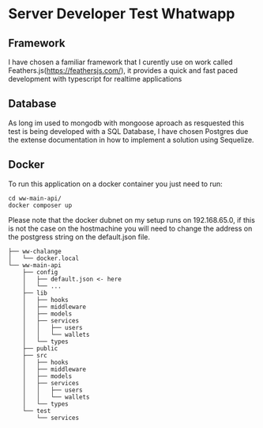 # Server Developer Test Whatwapp
## Framework
I have chosen a familiar framework that I curently use on work called Feathers.js(https://feathersjs.com/), it provides a quick and fast paced development with typescript for realtime applications
## Database
As long im used to mongodb with mongoose aproach as resquested this test is being developed with a SQL Database, I have chosen Postgres due the extense documentation in how to implement a solution using Sequelize.
## Docker
To run this application on a docker container you just need to run: 
```
cd ww-main-api/
docker composer up
```
Please note that the docker dubnet on my setup runs on 192.168.65.0, if this is not the case on the hostmachine you will need to change the address on the postgress string on the default.json file.
```
├── ww-chalange
│   └── docker.local
└── ww-main-api
    ├── config
    │   ├── default.json <- here
    │   └── ...
    ├── lib
    │   ├── hooks
    │   ├── middleware
    │   ├── models
    │   ├── services
    │   │   ├── users
    │   │   └── wallets
    │   └── types
    ├── public
    ├── src
    │   ├── hooks
    │   ├── middleware
    │   ├── models
    │   ├── services
    │   │   ├── users
    │   │   └── wallets
    │   └── types
    └── test
        └── services
```